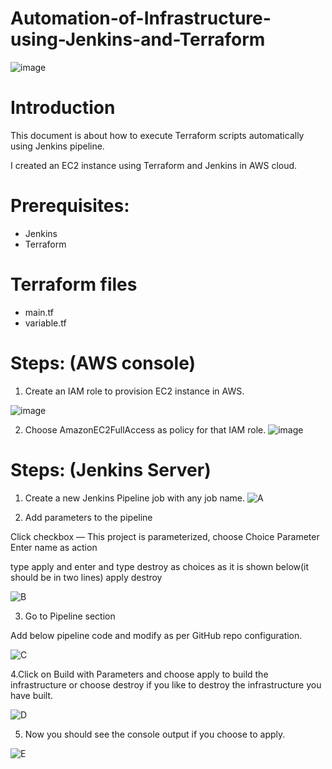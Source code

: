 # Automation-of-Infrastructure-using-Jenkins-and-Terraform

![image](https://user-images.githubusercontent.com/52894481/194755034-59d8c277-350f-46e6-83d4-8ef7b3a4bcce.png)

# Introduction

This document is about how to execute Terraform scripts automatically using Jenkins pipeline.

I created an EC2 instance using Terraform and Jenkins in AWS cloud.

# Prerequisites:
- Jenkins 
- Terraform

# Terraform files
- main.tf
- variable.tf

# Steps: (AWS console)
1. Create an IAM role to provision EC2 instance in AWS.

![image](https://user-images.githubusercontent.com/52894481/194755438-3ae842db-1948-4b62-a8a2-db2ddd067036.png)

2. Choose AmazonEC2FullAccess as policy for that IAM role.
![image](https://user-images.githubusercontent.com/52894481/194755451-7ef18cfb-24ff-47b8-8cc8-9bb120dbb4dc.png)

# Steps: (Jenkins Server)
1. Create a new Jenkins Pipeline job with any job name.
![A](https://user-images.githubusercontent.com/52894481/194755471-2e5d4a5f-c41f-42a3-b024-eeae73d6edc6.JPG)

2. Add parameters to the pipeline

Click checkbox — This project is parameterized, choose Choice Parameter
Enter name as action

type apply and enter and type destroy as choices as it is shown below(it should be in two lines)
apply
destroy

![B](https://user-images.githubusercontent.com/52894481/194755493-1cf658a1-98eb-4e94-b15e-8f9bc6033f8c.JPG)

3. Go to Pipeline section

Add below pipeline code and modify as per GitHub repo configuration.

![C](https://user-images.githubusercontent.com/52894481/194755513-1f5a587a-e0a5-401c-b323-927355217b2b.JPG)

4.Click on Build with Parameters and choose apply to build the infrastructure or choose destroy if you like to destroy the infrastructure you have built.

![D](https://user-images.githubusercontent.com/52894481/194755525-03fe2294-4ee7-435f-b301-f1f4d00b3726.JPG)

5. Now you should see the console output if you choose to apply.

![E](https://user-images.githubusercontent.com/52894481/194755535-34d4067f-190e-4eff-8dc0-8dce7157971f.JPG)
